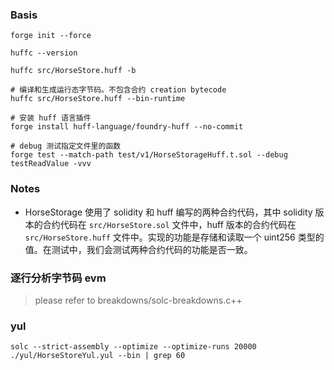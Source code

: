 ### Basis
```shell
forge init --force

huffc --version

huffc src/HorseStore.huff -b

# 编译和生成运行态字节码。不包含合约 creation bytecode
huffc src/HorseStore.huff --bin-runtime

# 安装 huff 语言插件
forge install huff-language/foundry-huff --no-commit

# debug 测试指定文件里的函数
forge test --match-path test/v1/HorseStorageHuff.t.sol --debug testReadValue -vvv
```

### Notes
* HorseStorage 使用了 solidity 和 huff 编写的两种合约代码，其中 solidity 版本的合约代码在 `src/HorseStore.sol` 文件中，huff 版本的合约代码在 `src/HorseStore.huff` 文件中。实现的功能是存储和读取一个 uint256 类型的值。在测试中，我们会测试两种合约代码的功能是否一致。

### 逐行分析字节码 evm 
> please refer to breakdowns/solc-breakdowns.c++


### yul
 ```shell
 solc --strict-assembly --optimize --optimize-runs 20000 ./yul/HorseStoreYul.yul --bin | grep 60
 ```